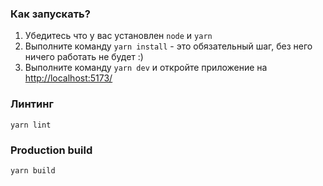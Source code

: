### Как запускать?

1. Убедитесь что у вас установлен `node` и `yarn`
2. Выполните команду `yarn install` - это обязательный шаг, без него ничего работать не будет :)
3. Выполните команду `yarn dev` и откройте приложение на 
   [http://localhost:5173/](http://localhost:5173/ "localhost порт 5173")
### Линтинг

```yarn lint```

### Production build

```yarn build```
